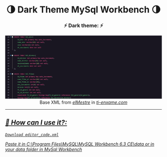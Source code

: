 <!-- Começo/ Apresentação -->
<h1 align="center">🌗 Dark Theme MySql Workbench 🌗</h1>
<h3 align="center"> ⚡ Dark theme: ⚡</h3>

<!-- Imagens do Projeto -->
<div align="center">
<img  src="img.jpg"/> <br>
<!-- Atribuições-->
Base XML from <a href="https://stackoverflow.com/users/1555581/elmestre"><em>elMestre</em><a/> in <a href="https://www.ti-enxame.com/pt/themes/mysql-workbench-dark-theme/1073024396/"><em>ti-enxame.com</em</a>
</div>

<hr></hr>    
    
<h2 align="left">🤔  How can I use it?:</h2>

```
Download editor_code.xml
```

<p>Paste it in C:\Program Files\MySQL\MySQL Workbench 6.3 CE\data or in your data folder in MySql Workbench</p>
